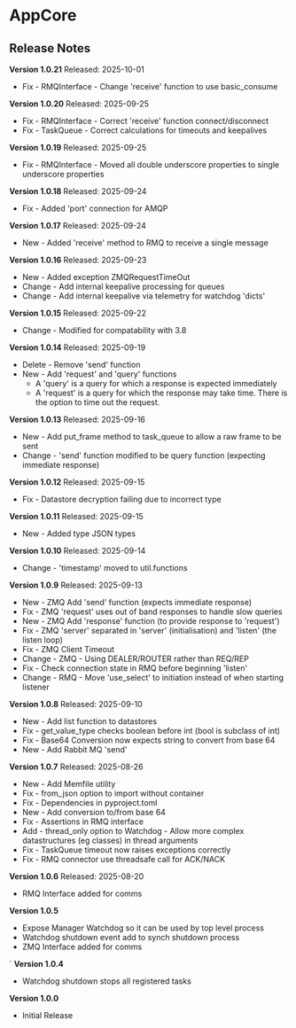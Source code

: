 # AppCore
## Release Notes

__Version 1.0.21__
Released: 2025-10-01
* Fix - RMQInterface - Change 'receive' function to use basic_consume


__Version 1.0.20__
Released: 2025-09-25
* Fix - RMQInterface - Correct 'receive' function connect/disconnect
* Fix - TaskQueue - Correct calculations for timeouts and keepalives


__Version 1.0.19__
Released: 2025-09-25
* Fix - RMQInterface - Moved all double underscore properties to single underscore properties


__Version 1.0.18__
Released: 2025-09-24
* Fix - Added 'port' connection for AMQP


__Version 1.0.17__
Released: 2025-09-24
* New - Added 'receive' method to RMQ to receive a single message


__Version 1.0.16__
Released: 2025-09-23
* New - Added exception ZMQRequestTimeOut
* Change - Add internal keepalive processing for queues
* Change - Add internal keepalive via telemetry for watchdog 'dicts'


__Version 1.0.15__
Released: 2025-09-22
* Change - Modified for compatability with 3.8


__Version 1.0.14__
Released: 2025-09-19
* Delete - Remove 'send' function
* New - Add 'request' and 'query' functions
  * A 'query' is a query for which a response is expected immediately
  * A 'request' is a query for which the response may take time.  There is the option to time out the request. 


__Version 1.0.13__
Released: 2025-09-16
* New - Add put_frame method to task_queue to allow a raw frame to be sent
* Change - 'send' function modified to be query function (expecting immediate response)


__Version 1.0.12__
Released: 2025-09-15
* Fix - Datastore decryption failing due to incorrect type


__Version 1.0.11__
Released: 2025-09-15
* New - Added type JSON types


__Version 1.0.10__
Released: 2025-09-14
* Change - 'timestamp' moved to util.functions


__Version 1.0.9__
Released: 2025-09-13
* New - ZMQ Add 'send' function (expects immediate response)
* Fix - ZMQ 'request' uses out of band responses to handle slow queries
* New - ZMQ Add 'response' function (to provide response to 'request')
* Fix - ZMQ 'server' separated in 'server' (initialisation) and 'listen' (the listen loop)
* Fix - ZMQ Client Timeout
* Change - ZMQ - Using DEALER/ROUTER rather than REQ/REP
* Fix - Check connection state in RMQ before beginning 'listen'
* Change - RMQ - Move 'use_select' to initiation instead of when starting listener


__Version 1.0.8__
Released: 2025-09-10
* New - Add list function to datastores
* Fix - get_value_type checks boolean before int (bool is subclass of int)
* Fix - Base64 Conversion now expects string to convert from base 64
* New - Add Rabbit MQ 'send'


__Version 1.0.7__
Released: 2025-08-26
* New - Add Memfile utility
* Fix - from_json option to import without container
* Fix - Dependencies in pyproject.toml
* New - Add conversion to/from base 64
* Fix - Assertions in RMQ interface
* Add - thread_only option to Watchdog - Allow more complex datastructures (eg classes) in thread arguments
* Fix - TaskQueue timeout now raises exceptions correctly
* Fix - RMQ connector use threadsafe call for ACK/NACK


__Version 1.0.6__
Released: 2025-08-20
* RMQ Interface added for comms


__Version 1.0.5__
* Expose Manager Watchdog so it can be used by top level process
* Watchdog shutdown event add to synch shutdown process
* ZMQ Interface added for comms

`
__Version 1.0.4__
* Watchdog shutdown stops all registered tasks


__Version 1.0.0__
* Initial Release
